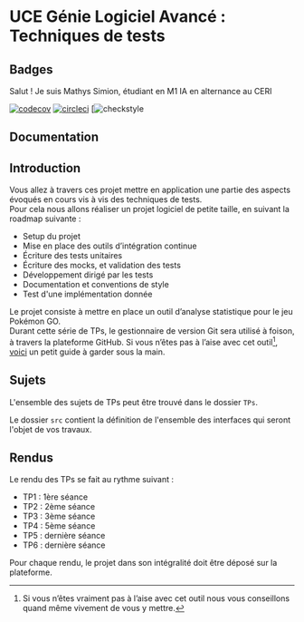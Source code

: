 # UCE Génie Logiciel Avancé : Techniques de tests

## Badges

Salut !
Je suis Mathys Simion, étudiant en M1 IA en alternance au CERI

[![codecov](https://codecov.io/github/djodjo89/ceri-m1-techniques-de-test/coverage.svg?token=B0LGXPGLQ7)](https://codecov.io/github/djodjo89/ceri-m1-techniques-de-test)
[![circleci](https://circleci.com/gh/djodjo89/ceri-m1-techniques-de-test.svg?style=svg)](https://app.circleci.com/pipelines/github/djodjo89)
[![checkstyle](docs/badges/checkstyle-result.svg)

## Documentation

## Introduction

Vous allez à travers ces projet mettre en application une partie des aspects évoqués en cours vis à vis des techniques de tests.  
Pour cela nous allons réaliser un projet logiciel de petite taille, en suivant la roadmap suivante : 
- Setup du projet
- Mise en place des outils d’intégration continue
- Écriture des tests unitaires
- Écriture des mocks, et validation des tests
- Développement dirigé par les tests
- Documentation et conventions de style
- Test d'une implémentation donnée

Le projet consiste à mettre en place un outil d’analyse statistique pour le jeu Pokémon GO.  
Durant cette série de TPs, le gestionnaire de version Git sera utilisé à foison, à travers la plateforme GitHub. Si vous n’êtes pas à l’aise avec cet outil[^1], [voici](http://rogerdudler.github.io/git-guide/) un petit guide à garder sous la main.

## Sujets

L'ensemble des sujets de TPs peut être trouvé dans le dossier `TPs`.

Le dossier `src` contient la définition de l'ensemble des interfaces qui seront l'objet de vos travaux.

## Rendus

Le rendu des TPs se fait au rythme suivant :

- TP1 : 1ère séance
- TP2 : 2ème séance
- TP3 : 3ème séance
- TP4 : 5ème séance
- TP5 : dernière séance
- TP6 : dernière séance

Pour chaque rendu, le projet dans son intégralité doit être déposé sur la plateforme.

[^1]: Si vous n’êtes vraiment pas à l’aise avec cet outil nous vous conseillons quand même vivement de vous y mettre.
